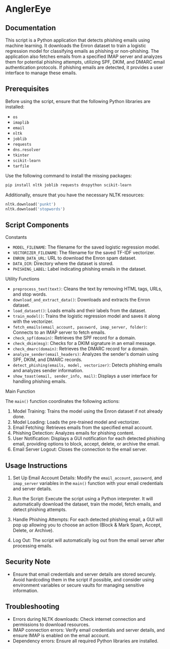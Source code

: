 # AnglerEye

## Documentation

This script is a Python application that detects phishing emails using machine learning. It downloads the Enron dataset to train a logistic regression model for classifying emails as phishing or non-phishing. The application also fetches emails from a specified IMAP server and analyzes them for potential phishing attempts, utilizing SPF, DKIM, and DMARC email authentication protocols. If phishing emails are detected, it provides a user interface to manage these emails.

## Prerequisites

Before using the script, ensure that the following Python libraries are installed:

- `os`
- `imaplib`
- `email`
- `nltk`
- `joblib`
- `requests`
- `dns.resolver`
- `tkinter`
- `scikit-learn`
- `tarfile`

Use the following command to install the missing packages:

```bash
pip install nltk joblib requests dnspython scikit-learn
```

Additionally, ensure that you have the necessary NLTK resources:

```python
nltk.download('punkt')
nltk.download('stopwords')
```

## Script Components

Constants

- `MODEL_FILENAME`: The filename for the saved logistic regression model.
- `VECTORIZER_FILENAME`: The filename for the saved TF-IDF vectorizer.
- `ENRON_DATA_URL`: URL to download the Enron spam dataset.
- `DATA_DIR`: Directory where the dataset is stored.
- `PHISHING_LABEL`: Label indicating phishing emails in the dataset.

Utility Functions

- `preprocess_text(text)`: Cleans the text by removing HTML tags, URLs, and stop words.
- `download_and_extract_data()`: Downloads and extracts the Enron dataset.
- `load_dataset()`: Loads emails and their labels from the dataset.
- `train_model()`: Trains the logistic regression model and saves it along with the vectorizer.
- `fetch_emails(email_account, password, imap_server, folder)`: Connects to an IMAP server to fetch emails.
- `check_spf(domain)`: Retrieves the SPF record for a domain.
- `check_dkim(msg)`: Checks for a DKIM signature in an email message.
- `check_dmarc(domain)`: Retrieves the DMARC record for a domain.
- `analyze_sender(email_headers)`: Analyzes the sender's domain using SPF, DKIM, and DMARC records.
- `detect_phishing(emails, model, vectorizer)`: Detects phishing emails and analyzes sender information.
- `show_toast(email, sender_info, mail)`: Displays a user interface for handling phishing emails.

Main Function

The `main()` function coordinates the following actions:

1. Model Training: Trains the model using the Enron dataset if not already done.
2. Model Loading: Loads the pre-trained model and vectorizer.
3. Email Fetching: Retrieves emails from the specified email account.
4. Phishing Detection: Analyzes emails for phishing content.
5. User Notification: Displays a GUI notification for each detected phishing email, providing options to block, accept, delete, or archive the email.
6. Email Server Logout: Closes the connection to the email server.

## Usage Instructions

1. Set Up Email Account Details: Modify the `email_account`, `password`, and `imap_server` variables in the `main()` function with your email credentials and server details.

2. Run the Script: Execute the script using a Python interpreter. It will automatically download the dataset, train the model, fetch emails, and detect phishing attempts.

3. Handle Phishing Attempts: For each detected phishing email, a GUI will pop up allowing you to choose an action (Block & Mark Spam, Accept, Delete, or Archive).

4. Log Out: The script will automatically log out from the email server after processing emails.

## Security Note

- Ensure that email credentials and server details are stored securely. Avoid hardcoding them in the script if possible, and consider using environment variables or secure vaults for managing sensitive information.

## Troubleshooting

- Errors during NLTK downloads: Check internet connection and permissions to download resources.
- IMAP connection errors: Verify email credentials and server details, and ensure IMAP is enabled on the email account.
- Dependency errors: Ensure all required Python libraries are installed.
